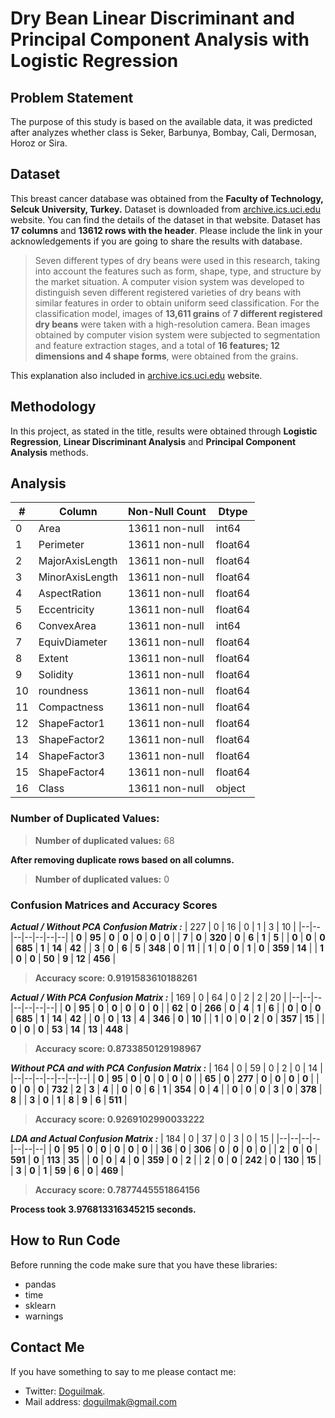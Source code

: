 
# Dry Bean Linear Discriminant and Principal Component Analysis with Logistic Regression

## Problem Statement

The purpose of this study is based on the available data, it was predicted after analyzes whether class is Seker, Barbunya, Bombay, Cali, Dermosan, Horoz or Sira.

## Dataset

This breast cancer database was obtained from the **Faculty of Technology, Selcuk University, Turkey.** Dataset is downloaded from [archive.ics.uci.edu](https://archive.ics.uci.edu/ml/datasets/Dry+Bean+Dataset) website. You can find the details of the dataset in that website. Dataset has **17 columns** and **13612 rows with the header**. Please include the link in your acknowledgements if you are going to share the results with database.

> Seven different types of dry beans were used in this research, taking
> into account the features such as form, shape, type, and structure by
> the market situation. A computer vision system was developed to
> distinguish seven different registered varieties of dry beans with
> similar features in order to obtain uniform seed classification. For
> the classification model, images of **13,611 grains** of **7 different
> registered dry beans** were taken with a high-resolution camera. Bean
> images obtained by computer vision system were subjected to
> segmentation and feature extraction stages, and a total of **16
> features; 12 dimensions and 4 shape forms**, were obtained from the
> grains. 

This explanation also included in [archive.ics.uci.edu](https://archive.ics.uci.edu/ml/datasets/Dry+Bean+Dataset) website.

## Methodology

In this project, as stated in the title, results were obtained through **Logistic Regression**, **Linear Discriminant Analysis** and **Principal Component Analysis** methods. 

## Analysis

| # | Column | Non-Null Count | Dtype |
|--|--|--|--|
| 0 | Area | 13611 non-null | int64
| 1 | Perimeter | 13611 non-null | float64
| 2 | MajorAxisLength | 13611 non-null | float64
| 3 | MinorAxisLength | 13611 non-null | float64
| 4 | AspectRation | 13611 non-null | float64
| 5 | Eccentricity | 13611 non-null |float64
| 6 | ConvexArea | 13611 non-null | int64
| 7 | EquivDiameter | 13611 non-null | float64
| 8 | Extent | 13611 non-null | float64
| 9 | Solidity | 13611 non-null | float64
| 10 | roundness | 13611 non-null | float64
| 11 | Compactness | 13611 non-null | float64
| 12 | ShapeFactor1 | 13611 non-null | float64
| 13 | ShapeFactor2 | 13611 non-null | float64
| 14 | ShapeFactor3 | 13611 non-null | float64
| 15 | ShapeFactor4 | 13611 non-null | float64
| 16 | Class | 13611 non-null | object

### **Number of Duplicated Values:**

> **Number of duplicated values:**   68  
 
**After removing duplicate rows based on all columns.** 
> **Number of duplicated values:**   0

### **Confusion Matrices and Accuracy Scores**

***Actual / Without PCA Confusion Matrix :***
| 227 | 0 | 16 | 0 | 1 | 3 | 10 |
|--|--|--|--|--|--|--|
| **0** | **95** | **0** | **0** | **0** | **0** | **0** |
| **7** | **0** | **320** | **0** | **6** | **1** | **5** |
| **0** | **0** | **0** | **685** | **1** | **14** | **42** |
| **3** | **0** | **6** | **5** | **348** | **0** | **11** |
| **1** | **0** | **0** | **1** | **0** | **359** | **14** |
| **1** | **0** | **0** | **50** | **9** | **12** | **456** |

> **Accuracy score: 0.9191583610188261**

***Actual / With PCA Confusion Matrix :***
| 169 | 0 | 64 | 0 | 2 | 2 | 20 |
|--|--|--|--|--|--|--|
| **0** | **95** | **0** | **0** | **0** | **0** | **0** |
| **62** | **0** | **266** | **0** | **4** | **1** | **6** |
| **0** | **0** | **0** | **685** | **1** | **14** | **42** |
| **0** | **0** | **13** | **4** | **346** | **0** | **10** |
| **1** | **0** | **0** | **2** | **0** | **357** | **15** |
| **0** | **0** | **0** | **53** | **14** | **13** | **448** |

> **Accuracy score: 0.8733850129198967**

***Without PCA and with PCA Confusion Matrix :***
| 164 | 0 | 59 | 0 | 2 | 0 | 14 |
|--|--|--|--|--|--|--|
| **0** | **95** | **0** | **0** | **0** | **0** | **0** |
| **65** | **0** | **277** | **0** | **0** | **0** | **0** |
| **0** | **0** | **0** | **732** | **2** | **3** | **4** |
| **0** | **0** | **6** | **1** | **354** | **0** | **4** |
| **0** | **0** | **0** | **3** | **0** | **378** | **8** |
| **3** | **0** | **1** | **8** | **9** | **6** | **511** |

> **Accuracy score: 0.9269102990033222**

***LDA and Actual Confusion Matrix :***
| 184 | 0 | 37 | 0 | 3 | 0 | 15 |
|--|--|--|--|--|--|--|
| **0** | **95** | **0** | **0** | **0** | **0** | **0** |
| **36** | **0** | **306** | **0** | **0** | **0** | **0** |
| **2** | **0** | **0** | **591** | **0** | **113** | **35** |
| **0** | **0** | **4** | **0** | **359** | **0** | **2** |
| **2** | **0** | **0** | **242** | **0** | **130** | **15** |
| **3** | **0** | **1** | **59** | **6** | **0** | **469** |

> **Accuracy score: 0.7877445551864156**

**Process took 3.976813316345215 seconds.**

## How to Run Code

Before running the code make sure that you have these libraries:

 - pandas 
 - time
 - sklearn
 - warnings
    
## Contact Me

If you have something to say to me please contact me: 

 - Twitter: [Doguilmak](https://twitter.com/Doguilmak).  
 - Mail address: doguilmak@gmail.com
 
